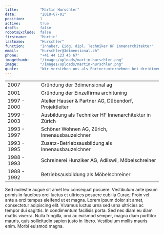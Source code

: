 ```yaml
---
title:          "Martin Hurschler"
date:           "2018-07-01"
position:       1
active:         true
draft:          false
robotsExclude:  false
firstname:      "Martin"
lastname:       "Hurschler"
function:       "Inhaber, Eidg. dipl. Techniker HF Innenarchitektur"
email:          "hurschler@3dimensional.ch"
phone:          "+41 44 123 45 67"
imagethumb:     "/images/uploads/martin-hurschler.png"
image:          "/images/uploads/martin-hurschler.png"
quote:          "Wir verstehen uns als Partnerunternehmen bei dreidimensionalen Projekten."
---
```


| | |
| --- | --- |
| 2007 | Gründung der 3dimensional ag |
| 2001 | Gründung der Einzelfirma archituning |
| 1997 - 2000 | Atelier Hauser & Partner AG, Dübendorf, Projektleiter |
| 1999 - 2003 | Ausbildung als Techniker HF Innenarchitektur in Zürich |
| 1993 - 1997 | Schöner Wohnen AG, Zürich, Innenausbauzeichner |
| 1993 - 1995 | Zusatz-Betriebsausbildung als Innenausbauzeichner |
| 1988 - 1993 | Schreinerei Hunziker AG, Adliswil, Möbelschreiner |
| 1988 - 1992 | Betriebsausbildung als Möbelschreiner |

Sed molestie augue sit amet leo consequat posuere. Vestibulum ante ipsum primis in faucibus orci luctus et ultrices posuere cubilia Curae; Proin vel ante a orci tempus eleifend ut et magna. Lorem ipsum dolor sit amet, consectetur adipiscing elit. Vivamus luctus urna sed urna ultricies ac tempor dui sagittis. In condimentum facilisis porta. Sed nec diam eu diam mattis viverra. Nulla fringilla, orci ac euismod semper, magna diam porttitor mauris, quis sollicitudin sapien justo in libero. Vestibulum mollis mauris enim. Morbi euismod magna.

